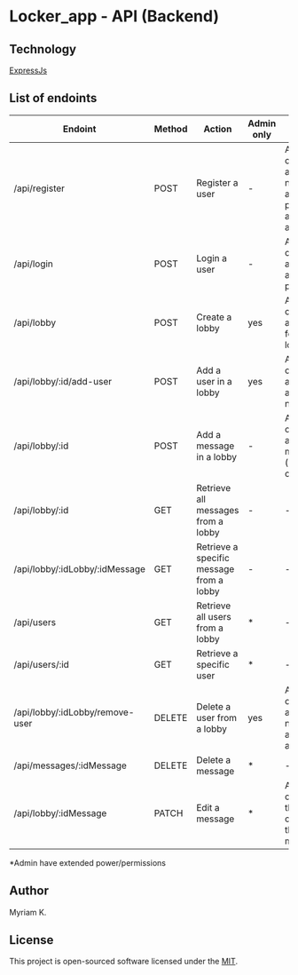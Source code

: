 # Locker_app - API (Backend)

## Technology
[ExpressJs](https://expressjs.com/)


## List of endoints
| Endoint |Method  | Action | Admin only | Request | 
|--|--|--|--|--|
| /api/register | POST | Register a user | - |An object containing a nickname, a password, an email and a role| 
| /api/login | POST | Login a user | - |An object containing an email and a password| 
| /api/lobby | POST | Create a lobby | yes |An object containing a name for the lobby| 
| /api/lobby/:id/add-user | POST | Add a user in a lobby | yes |An object containing an email and a nickname| 
| /api/lobby/:id | POST | Add a message in a lobby | - |An object containing a message (its content)| 
| /api/lobby/:id | GET | Retrieve all messages from a lobby | - | - | 
| /api/lobby/:idLobby/:idMessage| GET | Retrieve a specific message from a lobby | - | - | 
| /api/users | GET | Retrieve all users from a lobby |* | - | 
| /api/users/:id | GET | Retrieve a specific user | *| - | 
| /api/lobby/:idLobby/remove-user | DELETE | Delete a user from a lobby | yes |An object containing a nickname, an email and an id| 
| /api/messages/:idMessage | DELETE | Delete a message |* |- | 
| /api/lobby/:idMessage | PATCH | Edit a message | *| An object containing the new content of the message| 

*Admin have extended power/permissions
## Author
Myriam K.

## License
This project is open-sourced software licensed under the [MIT](https://opensource.org/license/MIT).

